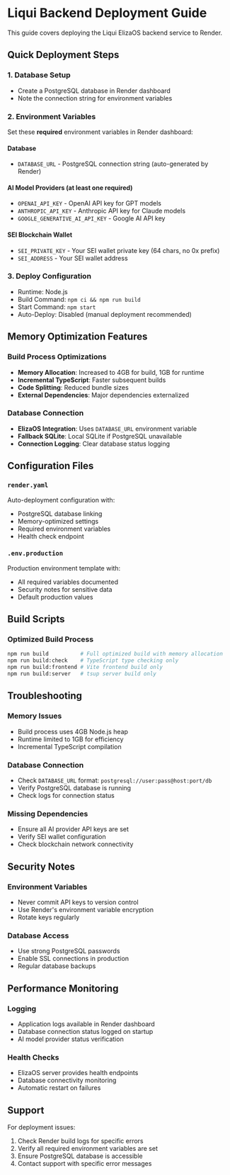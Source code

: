 # Liqui Backend Deployment Guide

This guide covers deploying the Liqui ElizaOS backend service to Render.

## Quick Deployment Steps

### 1. Database Setup
- Create a PostgreSQL database in Render dashboard
- Note the connection string for environment variables

### 2. Environment Variables
Set these **required** environment variables in Render dashboard:

#### Database
- `DATABASE_URL` - PostgreSQL connection string (auto-generated by Render)

#### AI Model Providers (at least one required)
- `OPENAI_API_KEY` - OpenAI API key for GPT models
- `ANTHROPIC_API_KEY` - Anthropic API key for Claude models  
- `GOOGLE_GENERATIVE_AI_API_KEY` - Google AI API key

#### SEI Blockchain Wallet
- `SEI_PRIVATE_KEY` - Your SEI wallet private key (64 chars, no 0x prefix)
- `SEI_ADDRESS` - Your SEI wallet address

### 3. Deploy Configuration
- Runtime: Node.js
- Build Command: `npm ci && npm run build`
- Start Command: `npm start`
- Auto-Deploy: Disabled (manual deployment recommended)

## Memory Optimization Features

### Build Process Optimizations
- **Memory Allocation**: Increased to 4GB for build, 1GB for runtime
- **Incremental TypeScript**: Faster subsequent builds
- **Code Splitting**: Reduced bundle sizes
- **External Dependencies**: Major dependencies externalized

### Database Connection
- **ElizaOS Integration**: Uses `DATABASE_URL` environment variable
- **Fallback SQLite**: Local SQLite if PostgreSQL unavailable
- **Connection Logging**: Clear database status logging

## Configuration Files

### `render.yaml`
Auto-deployment configuration with:
- PostgreSQL database linking
- Memory-optimized settings
- Required environment variables
- Health check endpoint

### `.env.production`
Production environment template with:
- All required variables documented
- Security notes for sensitive data
- Default production values

## Build Scripts

### Optimized Build Process
```bash
npm run build          # Full optimized build with memory allocation
npm run build:check    # TypeScript type checking only
npm run build:frontend # Vite frontend build only  
npm run build:server   # tsup server build only
```

## Troubleshooting

### Memory Issues
- Build process uses 4GB Node.js heap
- Runtime limited to 1GB for efficiency
- Incremental TypeScript compilation

### Database Connection
- Check `DATABASE_URL` format: `postgresql://user:pass@host:port/db`
- Verify PostgreSQL database is running
- Check logs for connection status

### Missing Dependencies
- Ensure all AI provider API keys are set
- Verify SEI wallet configuration
- Check blockchain network connectivity

## Security Notes

### Environment Variables
- Never commit API keys to version control
- Use Render's environment variable encryption
- Rotate keys regularly

### Database Access
- Use strong PostgreSQL passwords
- Enable SSL connections in production
- Regular database backups

## Performance Monitoring

### Logging
- Application logs available in Render dashboard
- Database connection status logged on startup
- AI model provider status verification

### Health Checks
- ElizaOS server provides health endpoints
- Database connectivity monitoring
- Automatic restart on failures

## Support

For deployment issues:
1. Check Render build logs for specific errors
2. Verify all required environment variables are set
3. Ensure PostgreSQL database is accessible
4. Contact support with specific error messages